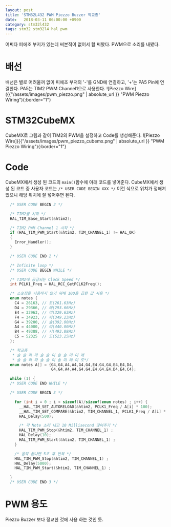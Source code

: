 ```yaml
---
layout: post
title: 'STM32L432 PWM Piezzo Buzzer 학교종'
date:   2018-03-11 06:00:00 +0900
category: stm32l432
tags: stm32 stm32l4 hal pwm
---
```


어쩌다 피에조 부저가 있는데 써본적이 없어서 함 써봤다. PWM으로 소리를 내봤다.

# 배선
배선은 별로 어려울꺼 없이 피에조 부저의 '-'를 GND에 연결하고, '+'는 PA5 Pin에 연결한다. PA5는 TIM2 PWM Channel1으로 사용한다.
![Piezzo Wire]({{"/assets/images/pwm_piezzo.png" | absolute_url }} "PWM Piezzo Wiring"){:border="1"}


# STM32CubeMX
CubeMX로 그림과 같이 TIM2의 PWM을 설정하고 Code를 생성해준다.
![Piezzo Wire]({{"/assets/images/pwm_piezzo_cubemx.png" | absolute_url }} "PWM Piezzo Wiring"){:border="1"}

# Code
CubeMX에서 생성 된 코드의 `main()`함수에 아래 코드를 넣어준다. CubeMX에서 생성 된 코드 중 사용자 코드는 `/* USER CODE BEGIN XXX */` 이런 식으로 위치가 정해져 있으니 해당 위치에 잘 넣어주면 된다.
```c
  /* USER CODE BEGIN 2 */

  /* TIM2를 시작 */
  HAL_TIM_Base_Start(&htim2); 

  /* TIM2 PWM Channel 1 시작 */
  if (HAL_TIM_PWM_Start(&htim2, TIM_CHANNEL_1) != HAL_OK)
  {
    Error_Handler();
  }

  /* USER CODE END 2 */

  /* Infinite loop */
  /* USER CODE BEGIN WHILE */

  /* TIM2에 공급되는 Clock Speed */
  int PCLK1_Freq = HAL_RCC_GetPCLK2Freq();

  /* 소숫점을 사용하지 않기 위해 100을 곱한 값 사용 */
  enum notes {
    C4 = 26163, // 도(261.63Hz)
    D4 = 29366, // 래(293.66Hz)
    E4 = 32963, // 미(329.63Hz)
    F4 = 34923, // 파(349.23Hz)
    G4 = 39200, // 솔(392.00Hz)
    A4 = 44000, // 라(440.00Hz)
    B4 = 49388, // 시(493.88Hz)
    C5 = 52325  // 도(523.25Hz)
  };

  /* 학교종 
   * 솔 솔 라 라 솔 솔 미 솔 솔 미 미 래
   * 솔 솔 라 라 솔 솔 미 솔 미 래 미 도*/
  enum notes A[] = {G4,G4,A4,A4,G4,G4,E4,G4,G4,E4,E4,D4,
                    G4,G4,A4,A4,G4,G4,E4,G4,E4,D4,E4,C4};

  while (1) {
  /* USER CODE END WHILE */

  /* USER CODE BEGIN 3 */

    for (int i = 0 ; i < sizeof(A)/sizeof(enum notes) ; i++) {
      __HAL_TIM_SET_AUTORELOAD(&htim2, PCLK1_Freq / A[i] * 100);
      __HAL_TIM_SET_COMPARE(&htim2, TIM_CHANNEL_1, PCLK1_Freq / A[i] * 100 / 2);
      HAL_Delay(500);

      /* 각 Note 소리 내고 10 Millisecond 끊어주기 */ 
      HAL_TIM_PWM_Stop(&htim2, TIM_CHANNEL_1) ;
      HAL_Delay(10);
      HAL_TIM_PWM_Start(&htim2, TIM_CHANNEL_1) ;
    }

    /* 음악 끝나면 5초 후 반복 */
    HAL_TIM_PWM_Stop(&htim2, TIM_CHANNEL_1) ;
    HAL_Delay(5000);
    HAL_TIM_PWM_Start(&htim2, TIM_CHANNEL_1) ;

  }
  /* USER CODE END 3 */

```

# PWM 용도
Piezzo Buzzer 보다 정교한 것에 사용 하는 것인 듯. 
